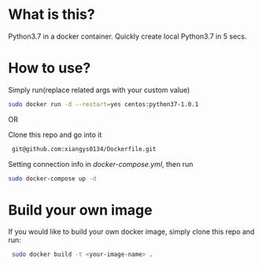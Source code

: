 # What is this?
Python3.7 in a docker container. Quickly create local Python3.7 in 5 secs.

# How to use?
Simply run(replace related args with your custom value)
```bash
sudo docker run -d --restart=yes centos:python37-1.0.1
```
OR

Clone this repo and go into it
```bash
 git@github.com:xiangys0134/Dockerfile.git
```
Setting connection info in *docker-compose.yml*, then run
```bash
sudo docker-compose up -d
```

# Build your own image
If you would like to build your own docker image, simply clone this repo and run:
```bash
 sudo docker build -t <your-image-name> .
```
